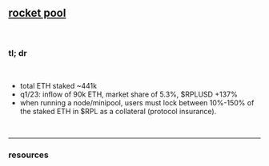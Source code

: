 ## [rocket pool](https://rocketpool.net/)

<br>

### tl; dr

<br>

* total ETH staked ~441k
* q1/23: inflow of 90k ETH, market share of 5.3%, $RPLUSD +137%
* when running a node/minipool, users must lock between 10%-150% of the staked ETH in $RPL as a collateral (protocol insurance).

<br>

---

### resources
